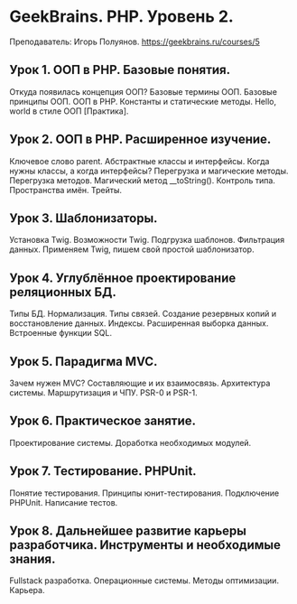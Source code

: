 # GeekBrains. PHP. Уровень 2.
Преподаватель: Игорь Полуянов.
https://geekbrains.ru/courses/5

## Урок 1. ООП в PHP. Базовые понятия.
Откуда появилась концепция ООП? Базовые термины ООП. Базовые принципы ООП. ООП в PHP. Константы и статические методы. Hello, world в стиле ООП [Практика].

## Урок 2. ООП в PHP. Расширенное изучение.
Ключевое слово parent. Абстрактные классы и интерфейсы. Когда нужны классы, а когда интерфейсы? Перегрузка и магические методы. Перегрузка методов. Магический метод __toString(). Контроль типа. Пространства имён. Трейты.

## Урок 3. Шаблонизаторы.
Установка Twig. Возможности Twig. Подгрузка шаблонов. Фильтрация данных. Применяем Twig, пишем свой простой шаблонизатор.

## Урок 4. Углублённое проектирование реляционных БД.
Типы БД. Нормализация. Типы связей. Создание резервных копий и восстановление данных. Индексы. Расширенная выборка данных. Встроенные функции SQL.

## Урок 5. Парадигма MVC.
Зачем нужен MVC? Составляющие и их взаимосвязь. Архитектура системы. Маршрутизация и ЧПУ. PSR-0 и PSR-1.

## Урок 6. Практическое занятие.
Проектирование системы. Доработка необходимых модулей.

## Урок 7. Тестирование. PHPUnit.
Понятие тестирования. Принципы юнит-тестирования. Подключение PHPUnit. Написание тестов.

## Урок 8. Дальнейшее развитие карьеры разработчика. Инструменты и необходимые знания.
Fullstack разработка. Операционные системы. Методы оптимизации. Карьера.